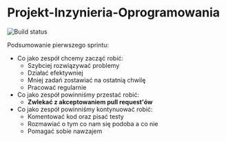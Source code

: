 # Projekt-Inzynieria-Oprogramowania

![Build status](https://travis-ci.org/DominikKossinski/Projekt-Inzynieria-Oprogramowania.svg?branch=master)

Podsumowanie pierwszego sprintu:<br/>
<ul>
 <li>
   Co jako zespół chcemy zacząć robić:
   <ul>
      <li> Szybciej rozwiązywać problemy</li>
      <li> Działać efektywniej</li>
      <li> Mniej zadań zostawiać na ostatnią chwilę</li>
      <li> Pracować regularnie</li>
   </ul>
 </li>
 <li>
   Co jako zespół powinniśmy przestać robić:
   <ul>
      <li> <b>Zwlekać z akceptowaniem pull request'ów</b></li>
   </ul>
 </li>
 <li>
   Co jako zespół powinniśmy kontynuować robić: 
   <ul>
      <li> Komentować kod oraz pisać testy</li>
      <li> Rozmawiać o tym co nam się podoba a co nie</li>
      <li> Pomagać sobie nawzajem</li>
   </ul>
 </li>
</ul>
 

